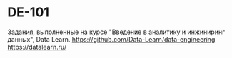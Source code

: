 # DE-101
Задания, выполненные на курсе "Введение в аналитику и инжиниринг данных", Data Learn. 
https://github.com/Data-Learn/data-engineering 
https://datalearn.ru/
